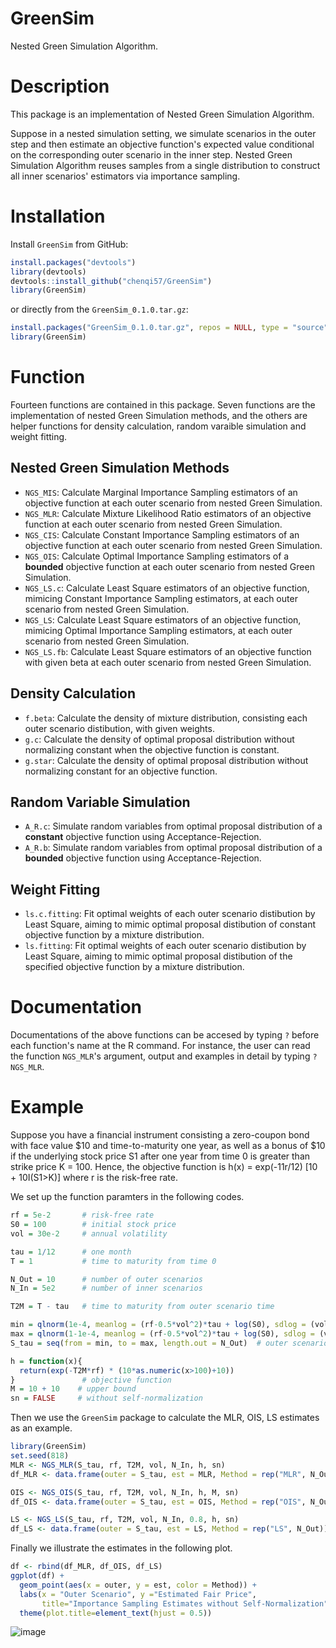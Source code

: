 # GreenSim
Nested Green Simulation Algorithm.

# Description
This package is an implementation of Nested Green Simulation Algorithm. 

Suppose in a nested simulation setting, we simulate scenarios in the outer step and then estimate an objective function's expected value conditional on the corresponding outer scenario in the inner step. Nested Green Simulation Algorithm reuses samples from a single distribution to construct all inner scenarios' estimators via importance sampling.

# Installation
Install `GreenSim` from GitHub:
```r
install.packages("devtools")
library(devtools)
devtools::install_github("chenqi57/GreenSim")
library(GreenSim)
```
or directly from the `GreenSim_0.1.0.tar.gz`:
```r
install.packages("GreenSim_0.1.0.tar.gz", repos = NULL, type = "source")
library(GreenSim)
```
# Function
Fourteen functions are contained in this package. Seven functions are the implementation of nested Green Simulation methods, and the others are helper functions for density calculation, random varaible simulation and weight fitting.

## Nested Green Simulation Methods
* `NGS_MIS`: Calculate Marginal Importance Sampling estimators of an objective function at each outer scenario from nested Green Simulation.
* `NGS_MLR`: Calculate Mixture Likelihood Ratio estimators of an objective function at each outer scenario from nested Green Simulation.
* `NGS_CIS`: Calculate Constant Importance Sampling estimators of an objective function at each outer scenario from nested Green Simulation.
* `NGS_OIS`: Calculate Optimal Importance Sampling estimators of a **bounded** objective function at each outer scenario from nested Green Simulation.
* `NGS_LS.c`: Calculate Least Square estimators of an objective function, mimicing Constant Importance Sampling estimators, at each outer scenario from nested Green Simulation.
* `NGS_LS`: Calculate Least Square estimators of an objective function, mimicing Optimal Importance Sampling estimators, at each outer scenario from nested Green Simulation.
* `NGS_LS.fb`: Calculate Least Square estimators of an objective function with given beta at each outer scenario from nested Green Simulation.

## Density Calculation
* `f.beta`: Calculate the density of mixture distribution, consisting each outer scenario distibution, with given weights.
* `g.c`: Calculate the density of optimal proposal distribution without normalizing constant when the objective function is constant.
* `g.star`: Calculate the density of optimal proposal distribution without normalizing constant for an objective function.

## Random Variable Simulation
* `A_R.c`: Simulate random variables from optimal proposal distribution of a **constant** objective function using Acceptance-Rejection.
* `A_R.b`: Simulate random variables from optimal proposal distribution of a **bounded** objective function using Acceptance-Rejection.

## Weight Fitting
* `ls.c.fitting`: Fit optimal weights of each outer scenario distibution by Least Square, aiming to mimic optimal proposal distibution of constant objective function by a mixture distribution.
* `ls.fitting`: Fit optimal weights of each outer scenario distibution by Least Square, aiming to mimic optimal proposal distibution of the specified objective function by a mixture distribution.

# Documentation
Documentations of the above functions can be accesed by typing `?` before each function's name at the R command. 
For instance, the user can read the function `NGS_MLR`'s argument, output and examples in detail by typing `?NGS_MLR`.

# Example
Suppose you have a financial instrument consisting a zero-coupon bond with face value $10 and time-to-maturity one year, as well as a bonus of $10 if the underlying stock price S1 after one year from time 0 is greater than strike price K = 100. Hence, the objective function is h(x) = exp(-11r/12) [10 + 10I(S1>K)] where r is the risk-free rate. 

We set up the function paramters in the following codes. 
```r setup
rf = 5e-2       # risk-free rate
S0 = 100        # initial stock price
vol = 30e-2     # annual volatility

tau = 1/12      # one month
T = 1           # time to maturity from time 0

N_Out = 10      # number of outer scenarios
N_In = 5e2      # number of inner scenarios

T2M = T - tau   # time to maturity from outer scenario time

min = qlnorm(1e-4, meanlog = (rf-0.5*vol^2)*tau + log(S0), sdlog = (vol*sqrt(tau)))
max = qlnorm(1-1e-4, meanlog = (rf-0.5*vol^2)*tau + log(S0), sdlog = (vol*sqrt(tau)))
S_tau = seq(from = min, to = max, length.out = N_Out)  # outer scenario stock price

h = function(x){
  return(exp(-T2M*rf) * (10*as.numeric(x>100)+10))
}               # objective function
M = 10 + 10    # upper bound
sn = FALSE     # without self-normalization
```

Then we use the `GreenSim` package to calculate the MLR, OIS, LS estimates as an example.
```r NGS
library(GreenSim)
set.seed(818)
MLR <- NGS_MLR(S_tau, rf, T2M, vol, N_In, h, sn)
df_MLR <- data.frame(outer = S_tau, est = MLR, Method = rep("MLR", N_Out))

OIS <- NGS_OIS(S_tau, rf, T2M, vol, N_In, h, M, sn)
df_OIS <- data.frame(outer = S_tau, est = OIS, Method = rep("OIS", N_Out))

LS <- NGS_LS(S_tau, rf, T2M, vol, N_In, 0.8, h, sn)
df_LS <- data.frame(outer = S_tau, est = LS, Method = rep("LS", N_Out))
```

Finally we illustrate the estimates in the following plot.
```r plot
df <- rbind(df_MLR, df_OIS, df_LS)
ggplot(df) +
  geom_point(aes(x = outer, y = est, color = Method)) +
  labs(x = "Outer Scenario", y ="Estimated Fair Price", 
       title="Importance Sampling Estimates without Self-Normalization") +
  theme(plot.title=element_text(hjust = 0.5))
```
![image](https://imgur.com/QhiGtER.png#center)
